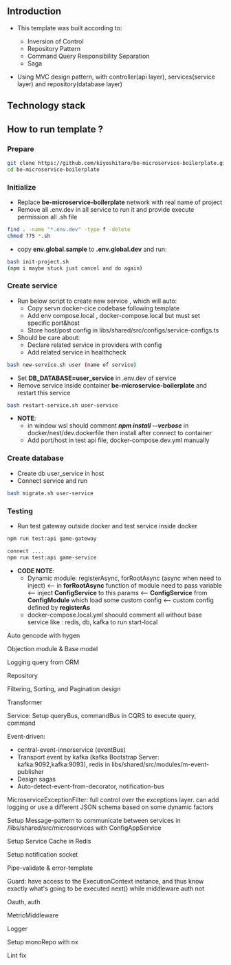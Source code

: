 ## Introduction
- This template was built according to:
  - Inversion of Control
  - Repository Pattern
  - Command Query Responsibility Separation
  - Saga

- Using MVC design pattern, with controller(api layer), services(service layer) and repository(database layer)

## Technology stack


## How to run template ?

### Prepare
```sh
git clone https://github.com/kiyoshitaro/be-microservice-boilerplate.git
cd be-microservice-boilerplate
```
### Initialize
- Replace **be-microservice-boilerplate** network with real name of project
- Remove all .env.dev in all service to run it and provide execute permission all .sh file 
```sh
find . -name "*.env.dev" -type f -delete
chmod 775 *.sh
```

- copy **env.global.sample** to **.env.global.dev** and run: 
```sh
bash init-project.sh 
(npm i maybe stuck just cancel and do again)
``` 
### Create service
- Run below script to create new service , which will auto:
  - Copy servn docker-cice codebase following template
  - Add env compose.local , docker-compose.local but must set specific port&host  
  - Store host/post config in libs/shared/src/configs/service-configs.ts
- Should be care about: 
  - Declare related service in providers with config
  - Add related service in healthcheck

```sh
bash new-service.sh user (name of service)
``` 
- Set **DB_DATABASE=user_service** in .env.dev of service
- Remove service inside container **be-microservice-boilerplate** and restart this service
```sh
bash restart-service.sh user-service
``` 

- **NOTE**: 
  - in window wsl should comment ***npm install --verbose*** in docker/nest/dev.dockerfile then install after connect to container
  - Add port/host in test api file, docker-compose.dev.yml manually
### Create database
- Create db user_service in host
- Connect service and run  
```sh
bash migrate.sh user-service
``` 

### Testing
- Run test gateway outside docker and test service inside docker
```sh
npm run test:api game-gateway

connect ....
npm run test:api game-service
``` 

- **CODE NOTE**: 
  - Dynamic module: registerAsync, forRootAsync (async when need to inject) <-- in **forRootAsync** function of module need to pass variable <-- inject **ConfigService** to this params <-- **ConfigService** from **ConfigModule** which load some custom config <-- custom config defined by **registerAs**
  - docker-compose.local.yml shoould comment all without base service like : redis, db, kafka to run start-local

Auto gencode with hygen

Objection module & Base model 

Logging query from ORM

Repository

Filtering, Sorting, and Pagination design

Transformer

Service: Setup queryBus, commandBus in CQRS to execute query, command  

Event-driven: 
  - central-event-innerservice (eventBus) 
  - Transport event by kafka (kafka Bootstrap Server: kafka:9092,kafka:9093), redis in libs/shared/src/modules/m-event-publisher
  - Design sagas 
  - Auto-detect-event-from-decorator, notification-bus

MicroserviceExceptionFilter: full control over the exceptions layer. can add logging or use a different JSON schema based on some dynamic factors

Setup Message-pattern to communicate between services in /libs/shared/src/microservices with ConfigAppService

Setup Service Cache in Redis

Setup notification socket

Pipe-validate & error-template

Guard: have access to the ExecutionContext instance, and thus know exactly what's going to be executed next() while middleware auth not 

Oauth, auth

MetricMiddleware

Logger

Setup monoRepo with nx

Lint fix